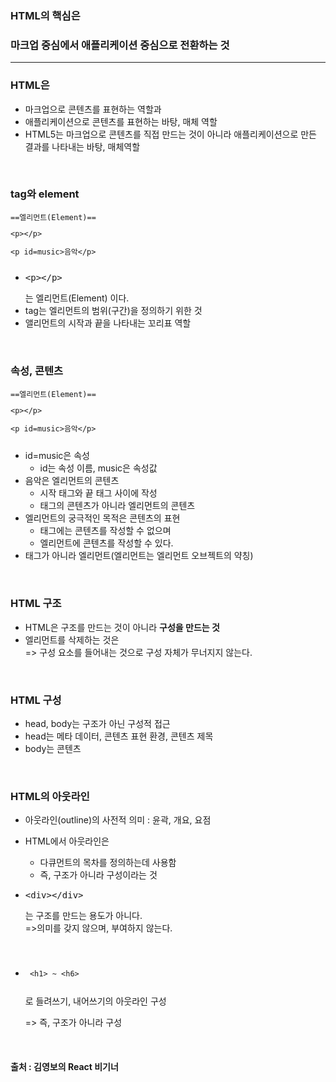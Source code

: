 ### HTML의 핵심은

### **마크업 중심에서 애플리케이션 중심으로 전환하는 것**

---

### HTML은

- 마크업으로 콘텐츠를 표현하는 역할과
- 애플리케이션으로 콘텐츠를 표현하는 바탕, 매체 역할
- HTML5는 마크업으로 콘텐츠를 직접 만드는 것이 아니라 애플리케이션으로 만든 결과를 나타내는 바탕, 매체역할

<br>

### tag와 element

<pre><code>==엘리먼트(Element)==<xmp><p></p></xmp><xmp><p id=music>음악</p></xmp></code></pre>

- <xmp><p></p></xmp> 는 엘리먼트(Element) 이다.
- tag는 엘리먼트의 범위(구간)을 정의하기 위한 것
- 앨리먼트의 시작과 끝을 나타내는 꼬리표 역할

<br>

### 속성, 콘텐츠

<pre><code>==엘리먼트(Element)==<xmp><p></p></xmp><xmp><p id=music>음악</p></xmp></code></pre>

- id=music은 속성
  - id는 속성 이름, music은 속성값
- 음악은 엘리먼트의 콘텐츠
  - 시작 태그와 끝 태그 사이에 작성
  - 태그의 콘텐츠가 아니라 엘리먼트의 콘텐츠
- 엘리먼트의 궁극적인 목적은 콘텐츠의 표현
  - 태그에는 콘텐츠를 작성할 수 없으며
  - 엘리먼트에 콘텐츠를 작성할 수 있다.
- 태그가 아니라 엘리먼트(엘리먼트는 엘리먼트 오브젝트의 약칭)

<br>

### HTML 구조

- HTML은 구조를 만드는 것이 아니라 <strong>구성을 만드는 것</strong>
- 엘리먼트를 삭제하는 것은  
  => 구성 요소를 들어내는 것으로 구성 자체가 무너지지 않는다.

<br>

### HTML 구성

- head, body는 구조가 아닌 구성적 접근
- head는 메타 데이터, 콘텐츠 표현 환경, 콘텐츠 제목
- body는 콘텐츠

<br>

### HTML의 아웃라인

- 아웃라인(outline)의 사전적 의미 : 윤곽, 개요, 요점
- HTML에서 아웃라인은
  - 다큐먼트의 목차를 정의하는데 사용함
  - 즉, 구조가 아니라 구성이라는 것
- <xmp><div></div></xmp> 는 구조를 만드는 용도가 아니다.  
  =>의미를 갖지 않으며, 부여하지 않는다.

  <br>

- <pre><code><xmp> <h1> ~ <h6> </xmp></code></pre>로 들려쓰기, 내어쓰기의 아웃라인 구성
  => 즉, 구조가 아니라 구성

<br>

#### 출처 : 김영보의 React 비기너
